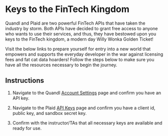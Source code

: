 # Keys to the FinTech Kingdom

Quandl and Plaid are two powerful FinTech APIs that have taken the industry by storm. Both APIs have decided to grant free access to anyone who wants to use their services, and thus, they have bestowed upon you keys to the FinTech kingdom, a modern day Willy Wonka Golden Ticket!

Visit the below links to prepare yourself for entry into a new world that empowers and supports the everyday developer in the war against licensing fees and fat cat data hoarders! Follow the steps below to make sure you have all the resources necessary to begin the journey.

## Instructions

1. Navigate to the Quandl [Account Settings](https://www.quandl.com/account/profile) page and confirm you have an API key.

2. Navigate to the Plaid [API Keys](https://dashboard.plaid.com/account/keys) page and confirm you have a client id, public key, and sandbox secret key.

3. Confirm with the instructor/TAs that all necessary keys are available and ready for use.
